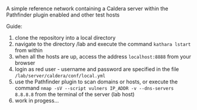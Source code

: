 A simple reference network containing a Caldera server within the Pathfinder plugin enabled and other test hosts

Guide:
1. clone the repository into a local directory
2. navigate to the directory /lab and execute the command `kathara lstart` from within
3. when all the hosts are up, access the address `localhost:8888` from your browser
4. login as red user - username and password are specified in the file `/lab/server/caldera/conf/local.yml`
5. use the Pathfinder plugin to scan domains or hosts,
   or execute the command `nmap -sV --script vulners IP_ADDR -v --dns-servers 8.8.8.8` from the terminal of the server (lab host)
6. work in progess...
